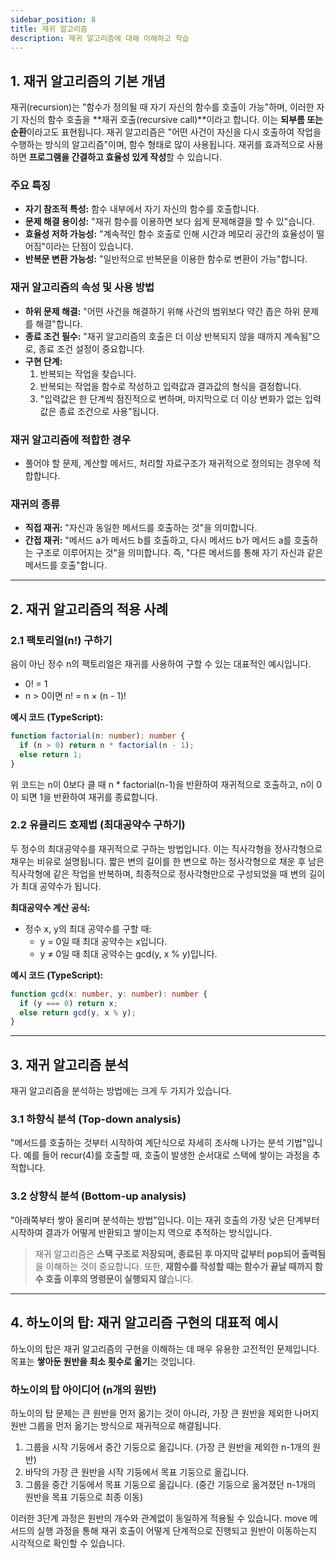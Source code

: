 ```yaml
---
sidebar_position: 8
title: 재귀 알고리즘
description: 재귀 알고리즘에 대해 이해하고 학습
---
```


## 1. 재귀 알고리즘의 기본 개념

재귀(recursion)는 "함수가 정의될 때 자기 자신의 함수를 호출이 가능"하며, 이러한 자기 자신의 함수 호출을 **재귀 호출(recursive call)**이라고 합니다. 이는 **되부름 또는 순환**이라고도 표현됩니다. 재귀 알고리즘은 "어떤 사건이 자신을 다시 호출하여 작업을 수행하는 방식의 알고리즘"이며, 함수 형태로 많이 사용됩니다. 재귀를 효과적으로 사용하면 **프로그램을 간결하고 효율성 있게 작성**할 수 있습니다.

### 주요 특징

- **자기 참조적 특성:** 함수 내부에서 자기 자신의 함수를 호출합니다.
- **문제 해결 용이성:** "재귀 함수를 이용하면 보다 쉽게 문제해결을 할 수 있"습니다.
- **효율성 저하 가능성:** "계속적인 함수 호출로 인해 시간과 메모리 공간의 효율성이 떨어짐"이라는 단점이 있습니다.
- **반복문 변환 가능성:** "일반적으로 반복문을 이용한 함수로 변환이 가능"합니다.

### 재귀 알고리즘의 속성 및 사용 방법

- **하위 문제 해결:** "어떤 사건을 해결하기 위해 사건의 범위보다 약간 좁은 하위 문제를 해결"합니다.
- **종료 조건 필수:** "재귀 알고리즘의 호출은 더 이상 반복되지 않을 때까지 계속됨"으로, 종료 조건 설정이 중요합니다.
- **구현 단계:**
  1. 반복되는 작업을 찾습니다.
  2. 반복되는 작업을 함수로 작성하고 입력값과 결과값의 형식을 결정합니다.
  3. "입력값은 한 단계씩 점진적으로 변하며, 마지막으로 더 이상 변화가 없는 입력값은 종료 조건으로 사용"됩니다.

### 재귀 알고리즘에 적합한 경우

- 풀어야 할 문제, 계산할 메서드, 처리할 자료구조가 재귀적으로 정의되는 경우에 적합합니다.

### 재귀의 종류

- **직접 재귀:** "자신과 동일한 메서드를 호출하는 것"을 의미합니다.
- **간접 재귀:** "메서드 a가 메서드 b를 호출하고, 다시 메서드 b가 메서드 a를 호출하는 구조로 이루어지는 것"을 의미합니다. 즉, "다른 메서드를 통해 자기 자신과 같은 메서드를 호출"합니다.

---

## 2. 재귀 알고리즘의 적용 사례

### 2.1 팩토리얼(n!) 구하기

음이 아닌 정수 n의 팩토리얼은 재귀를 사용하여 구할 수 있는 대표적인 예시입니다.

- 0! = 1
- n > 0이면 n! = n × (n - 1)!

**예시 코드 (TypeScript):**

```typescript
function factorial(n: number): number {
  if (n > 0) return n * factorial(n - 1);
  else return 1;
}
```

위 코드는 n이 0보다 클 때 n \* factorial(n-1)을 반환하여 재귀적으로 호출하고, n이 0이 되면 1을 반환하여 재귀를 종료합니다.

### 2.2 유클리드 호제법 (최대공약수 구하기)

두 정수의 최대공약수를 재귀적으로 구하는 방법입니다. 이는 직사각형을 정사각형으로 채우는 비유로 설명됩니다. 짧은 변의 길이를 한 변으로 하는 정사각형으로 채운 후 남은 직사각형에 같은 작업을 반복하며, 최종적으로 정사각형만으로 구성되었을 때 변의 길이가 최대 공약수가 됩니다.

**최대공약수 계산 공식:**

- 정수 x, y의 최대 공약수를 구할 때:
  - y = 0일 때 최대 공약수는 x입니다.
  - y ≠ 0일 때 최대 공약수는 gcd(y, x % y)입니다.

**예시 코드 (TypeScript):**

```typescript
function gcd(x: number, y: number): number {
  if (y === 0) return x;
  else return gcd(y, x % y);
}
```

---

## 3. 재귀 알고리즘 분석

재귀 알고리즘을 분석하는 방법에는 크게 두 가지가 있습니다.

### 3.1 하향식 분석 (Top-down analysis)

"메서드를 호출하는 것부터 시작하여 계단식으로 자세히 조사해 나가는 분석 기법"입니다. 예를 들어 recur(4)를 호출할 때, 호출이 발생한 순서대로 스택에 쌓이는 과정을 추적합니다.

### 3.2 상향식 분석 (Bottom-up analysis)

"아래쪽부터 쌓아 올리며 분석하는 방법"입니다. 이는 재귀 호출의 가장 낮은 단계부터 시작하여 결과가 어떻게 반환되고 쌓이는지 역으로 추적하는 방식입니다.

> 재귀 알고리즘은 **스택 구조로 저장되며, 종료된 후 마지막 값부터 pop되어 출력됨**을 이해하는 것이 중요합니다. 또한, **재함수를 작성할 때는 함수가 끝날 때까지 함수 호출 이후의 명령문이 실행되지 않**습니다.

---

## 4. 하노이의 탑: 재귀 알고리즘 구현의 대표적 예시

하노이의 탑은 재귀 알고리즘의 구현을 이해하는 데 매우 유용한 고전적인 문제입니다. 목표는 **쌓아둔 원반을 최소 횟수로 옮기**는 것입니다.

### 하노이의 탑 아이디어 (n개의 원반)

하노이의 탑 문제는 큰 원반을 먼저 옮기는 것이 아니라, 가장 큰 원반을 제외한 나머지 원반 그룹을 먼저 옮기는 방식으로 재귀적으로 해결됩니다.

1. 그룹을 시작 기둥에서 중간 기둥으로 옮깁니다. (가장 큰 원반을 제외한 n-1개의 원반)
2. 바닥의 가장 큰 원반을 시작 기둥에서 목표 기둥으로 옮깁니다.
3. 그룹을 중간 기둥에서 목표 기둥으로 옮깁니다. (중간 기둥으로 옮겨졌던 n-1개의 원반을 목표 기둥으로 최종 이동)

이러한 3단계 과정은 원반의 개수와 관계없이 동일하게 적용될 수 있습니다. move 메서드의 실행 과정을 통해 재귀 호출이 어떻게 단계적으로 진행되고 원반이 이동하는지 시각적으로 확인할 수 있습니다.
